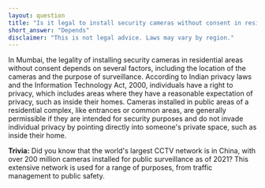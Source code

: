 ```yaml
---
layout: question
title: "Is it legal to install security cameras without consent in residential areas of Mumbai?"
short_answer: "Depends"
disclaimer: "This is not legal advice. Laws may vary by region."
---
```


In Mumbai, the legality of installing security cameras in residential areas without consent depends on several factors, including the location of the cameras and the purpose of surveillance. According to Indian privacy laws and the Information Technology Act, 2000, individuals have a right to privacy, which includes areas where they have a reasonable expectation of privacy, such as inside their homes. Cameras installed in public areas of a residential complex, like entrances or common areas, are generally permissible if they are intended for security purposes and do not invade individual privacy by pointing directly into someone's private space, such as inside their home.

**Trivia:** Did you know that the world's largest CCTV network is in China, with over 200 million cameras installed for public surveillance as of 2021? This extensive network is used for a range of purposes, from traffic management to public safety.
